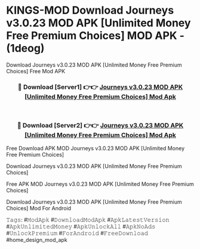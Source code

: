 # KINGS-MOD Download Journeys v3.0.23 MOD APK [Unlimited Money Free Premium Choices] MOD APK - (1deog)
Download Journeys v3.0.23 MOD APK [Unlimited Money Free Premium Choices] Free Mod APK

<div align="center">
<h3>🔴 Download [Server1] 👉👉 <a href="https://apk-comot.site?title=Journeys_v3.0.23_MOD_APK_[Unlimited_Money_Free_Premium_Choices]">Journeys v3.0.23 MOD APK [Unlimited Money Free Premium Choices] Mod Apk</a></h3><br>

<h3>🔴 Download [Server2] 👉👉 <a href="https://apk-comot.site?title=Journeys_v3.0.23_MOD_APK_[Unlimited_Money_Free_Premium_Choices]">Journeys v3.0.23 MOD APK [Unlimited Money Free Premium Choices] Mod Apk</a></h3>
</div>


Free Download APK MOD Journeys v3.0.23 MOD APK [Unlimited Money Free Premium Choices]

Download Journeys v3.0.23 MOD APK [Unlimited Money Free Premium Choices] 

Free APK MOD Journeys v3.0.23 MOD APK [Unlimited Money Free Premium Choices] 

Download Journeys v3.0.23 MOD APK [Unlimited Money Free Premium Choices] Mod For Android

𝚃𝚊𝚐𝚜: #𝙼𝚘𝚍𝙰𝚙𝚔 #𝙳𝚘𝚠𝚗𝚕𝚘𝚊𝚍𝙼𝚘𝚍𝙰𝚙𝚔 #𝙰𝚙𝚔𝙻𝚊𝚝𝚎𝚜𝚝𝚅𝚎𝚛𝚜𝚒𝚘𝚗 #𝙰𝚙𝚔𝚄𝚗𝚕𝚒𝚖𝚒𝚝𝚎𝚍𝙼𝚘𝚗𝚎𝚢 #𝙰𝚙𝚔𝚄𝚗𝚕𝚘𝚌𝚔𝙰𝚕𝚕 #𝙰𝚙𝚔𝙽𝚘𝙰𝚍𝚜 #𝚄𝚗𝚕𝚘𝚌𝚔𝙿𝚛𝚎𝚖𝚒𝚞𝚖 #𝙵𝚘𝚛𝙰𝚗𝚍𝚛𝚘𝚒𝚍 #𝙵𝚛𝚎𝚎𝙳𝚘𝚠𝚗𝚕𝚘𝚊𝚍 #home_design_mod_apk
